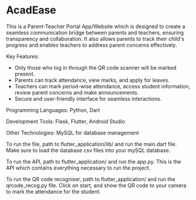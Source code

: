 # AcadEase

This is a Parent-Teacher Portal App/Website which is designed to create a seamless communication bridge between parents and teachers, ensuring transparency and collaboration. It also allows parents to track their child's progress and enables teachers to address parent concerns effectively.

Key Features:
  - Only those who log in through the QR code scanner will be marked present.
  - Parents can track attendance, view marks, and apply for leaves.
  - Teachers can mark period-wise attendance, access student information, review parent concerns and make announcements.
  - Secure and user-friendly interface for seamless interactions.

Programming Languages: Python, Dart

Development Tools: Flask, Flutter, Android Studio

Other Technologies: MySQL for database management

To run the file, path to flutter_application/lib/ and run the main.dart file. Make sure to load the database csv files into your mySQL database. 

To run the API, path to flutter_application/ and run the app.py. This is the API which contains everything necessary to run the project.

To run the QR code recogniser, path to flutter_application/ and run the qrcode_recog.py file. Click on start, and show the QR code to your camera to mark the attendance for the student.